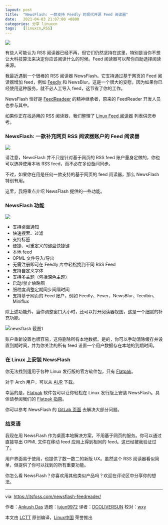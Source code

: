 ```yaml
---
layout: post
title:	"NewsFlash: 一款支持 Feedly 的现代开源 Feed 阅读器"
date:	2021-04-03 21:07:00 +0800 
categories:	分享 linuxcn 
tags:	[linuxcn,RSS]
---
```



![](/Asserts/Images//attachment/album/202104/03/001037r2udx6u6xqu5sqzu.jpg)


有些人可能认为 RSS 阅读器已经不再，但它们仍然坚持在这里，特别是当你不想让大科技算法来决定你应该阅读什么的时候。Feed 阅读器可以帮你自助选择阅读来源。


我最近遇到一个很棒的 RSS 阅读器 NewsFlash。它支持通过基于网页的 Feed 阅读器增加 feed，例如 [Feedly](https://feedly.com/) 和 NewsBlur。这是一个很大的安慰，因为如果你已经使用这种服务，就不必人工导入 feed，这节省了你的工作。


NewsFlash 恰好是 [FeedReadeer](https://jangernert.github.io/FeedReader/) 的精神继承者，原来的 FeedReader 开发人员也参与其中。


如果你正在找适用的 RSS 阅读器，我们整理了 [Linux Feed 阅读器](https://itsfoss.com/feed-reader-apps-linux/) 列表供您参考。


### NewsFlash: 一款补充网页 RSS 阅读器账户的 Feed 阅读器


![](/Asserts/Images//attachment/album/202104/03/001122mpcdncqdv11dndwo.jpg)


请注意，NewsFlash 并不只是针对基于网页的 RSS feed 账户量身定做的，你也可以选择使用本地 RSS feed，而不必在多设备间同步。


不过，如果你在用是任何一款支持的基于网页的 feed 阅读器，那么 NewsFlash 特别有用。


这里，我将重点介绍 NewsFlash 提供的一些功能。


### NewsFlash 功能


![](/Asserts/Images//attachment/album/202104/03/001123qaopr64p9jqqr936.jpg)


* 支持桌面通知
* 快速搜索、过滤
* 支持标签
* 便捷、可重定义的键盘快捷键
* 本地 feed
* OPML 文件导入/导出
* 无需注册即可在 Feedly 库中轻松找到不同 RSS Feed
* 支持自定义字体
* 支持多主题（包括深色主题）
* 启动/禁止缩略图
* 细粒度调整定期同步间隔时间
* 支持基于网页的 Feed 账户，例如 Feedly、Fever、NewsBlur、feedbin、Miniflux


除上述功能外，当你调整窗口大小时，还可以打开阅读器视图，这是一个细腻的补充功能。


![newsflash 截图1](/Asserts/Images//attachment/album/202104/03/001123eh707hxrf8fhhxpf.jpg)


账户重新设置也很容易，这将删除所有本地数据。是的，你可以手动清除缓存并设置到期时间，并为你关注的所有 feed 设置一个用户数据存在本地的到期时间。


### 在 Linux 上安装 NewsFlash


你无法找到适用于各种 Linux 发行版的官方软件包，只有 [Flatpak](https://flathub.org/apps/details/com.gitlab.newsflash)。


对于 Arch 用户，可以从 [AUR](https://itsfoss.com/aur-arch-linux/) 下载。


幸运的是，[Flatpak](https://itsfoss.com/what-is-flatpak/) 软件包可以让你轻松在 Linux 发行版上安装 NewsFlash。具体请参阅我们的 [Flatpak 指南](https://itsfoss.com/flatpak-guide/)。


你可以参考 NewsFlash 的 [GitLab 页面](https://gitlab.com/news-flash/news_flash_gtk) 去解决大部分问题。


### 结束语


我现在用 NewsFlash 作为桌面本地解决方案，不用基于网页的服务。你可以通过直接导出 OPML 文件在移动 feed 应用上得到相同的 feed。这已经被我验证过了。


用户界面易于使用，也提供了数一数二的新版 UX。虽然这个 RSS 阅读器看似简单，但提供了你可以找到的所有重要功能。


你怎么看 NewsFlash？你喜欢用其他类似产品吗？欢迎在评论区中分享你的想法。




---


via: <https://itsfoss.com/newsflash-feedreader/>


作者：[Ankush Das](https://itsfoss.com/author/ankush/) 选题：[lujun9972](https://github.com/lujun9972) 译者：[DCOLIVERSUN](https://github.com/DCOLIVERSUN) 校对：[wxy](https://github.com/wxy)


本文由 [LCTT](https://github.com/LCTT/TranslateProject) 原创编译，[Linux中国](https://linux.cn/) 荣誉推出
